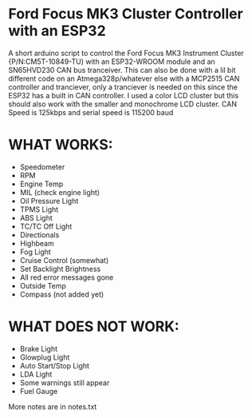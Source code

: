 # Ford Focus MK3 Cluster Controller with an ESP32
A short arduino script to control the Ford Focus MK3 Instrument Cluster {P/N:CM5T-10849-TU) with an ESP32-WROOM module and an SN65HVD230 CAN bus tranceiver. This can also be done with a lil bit different code on an Atmega328p/whatever else with a MCP2515 CAN controller and tranciever, only a tranciever is needed on this since the ESP32 has a built in CAN controller.
I used a color LCD cluster but this should also work with the smaller and monochrome LCD cluster.
CAN Speed is 125kbps and serial speed is 115200 baud

# WHAT WORKS:
- Speedometer
- RPM
- Engine Temp 
- MIL (check engine light)
- Oil Pressure Light
- TPMS Light
- ABS Light
- TC/TC Off Light
- Directionals
- Highbeam
- Fog Light
- Cruise Control (somewhat)
- Set Backlight Brightness
- All red error messages gone
- Outside Temp
- Compass (not added yet)

# WHAT DOES NOT WORK:
- Brake Light
- Glowplug Light
- Auto Start/Stop Light
- LDA Light
- Some warnings still appear
- Fuel Gauge

More notes are in notes.txt

